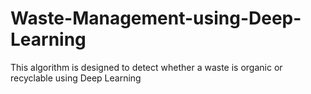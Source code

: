 # Waste-Management-using-Deep-Learning
This algorithm is designed to detect whether a waste is organic or recyclable using Deep Learning
